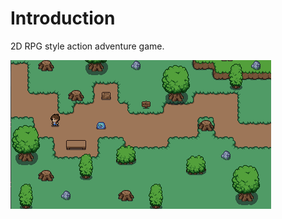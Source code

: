 # Introduction

2D RPG style action adventure game.

![2D RPG](/images/screenshot.png?raw=true "2D RPG Screenshot")

